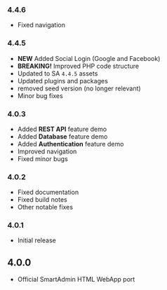 ### 4.4.6
- Fixed navigation

### 4.4.5
- **NEW** Added Social Login (Google and Facebook)
- **BREAKING!** Improved PHP code structure
- Updated to SA `4.4.5` assets
- Updated plugins and packages
- removed seed version (no longer relevant)
- Minor bug fixes

### 4.0.3
- Added **REST API** feature demo
- Added **Database** feature demo
- Added **Authentication** feature demo
- Improved navigation
- Fixed minor bugs

### 4.0.2
- Fixed documentation
- Fixed build notes
- Other notable fixes

### 4.0.1
- Initial release

## 4.0.0
- Official SmartAdmin HTML WebApp port